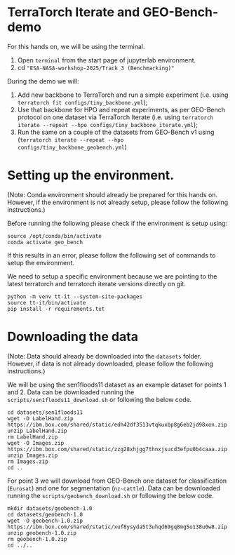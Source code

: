 # TerraTorch Iterate and GEO-Bench-demo
For this hands on, we will be using the terminal.
1. Open `terminal` from the start page of jupyterlab environment.
2. cd `"ESA-NASA-workshop-2025/Track 3 (Benchmarking)"`

During the demo we will:

1. Add new backbone to TerraTorch and run a simple experiment (i.e. using `terratorch fit configs/tiny_backbone.yml`);
2. Use that backbone for HPO and repeat experiments, as per GEO-Bench protocol on one dataset via TerraTorch Iterate (i.e. using `terratorch iterate --repeat --hpo configs/tiny_backbone_iterate.yml`);
3. Run the same on a couple of the datasets from GEO-Bench v1 using (`terratorch iterate --repeat --hpo configs/tiny_backbone_geobench.yml`)

# Setting up the environment.

(Note: Conda environment should already be prepared for this hands on. However, if the environment is not already setup, please follow the following instructions.)

Before running the following please check if the environment is setup using:

```
source /opt/conda/bin/activate
conda activate geo_bench
```

If this results in an error, please follow the following set of commands to setup the environment.

We need to setup a specific environment because we are pointing to the latest terratorch and terratorch iterate versions directly on git.

```
python -m venv tt-it --system-site-packages
source tt-it/bin/activate
pip install -r requirements.txt
```

# Downloading the data

(Note: Data should already be downloaded into the `datasets` folder. However, if data is not already downloaded, please follow the following instructions.)

We will be using the sen1floods11 dataset as an example dataset for points 1 and 2. Data can be downloaded running the `scripts/sen1floods11_download.sh` or following the below code.

```
cd datasets/sen1floods11
wget -O LabelHand.zip https://ibm.box.com/shared/static/edh42df3513vtqkuxbp8g6eb2jd98xon.zip
unzip LabelHand.zip
rm LabelHand.zip
wget -O Images.zip https://ibm.box.com/shared/static/zzg28xhjgg7thnxjsucd3efpu0b4caaa.zip
unzip Images.zip
rm Images.zip
cd ..
```

For point 3 we will download from GEO-Bench one dataset for classification (`Eurosat`) and one for segmentation (`nz-cattle`). Data can be downloaded running the `scripts/geobench_download.sh` or following the below code.

```
mkdir datasets/geobench-1.0
cd datasets/geobench-1.0
wget -O geobench-1.0.zip https://ibm.box.com/shared/static/xuf8ysyda5t3uhqd69gq8mg5o138u0w8.zip
unzip geobench-1.0.zip
rm geobench-1.0.zip
cd ../..
```